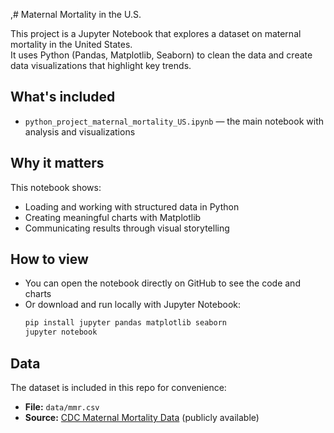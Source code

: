 ,# Maternal Mortality in the U.S.

This project is a Jupyter Notebook that explores a dataset on maternal mortality in the United States.  
It uses Python (Pandas, Matplotlib, Seaborn) to clean the data and create data visualizations that highlight key trends.  

## What's included
- `python_project_maternal_mortality_US.ipynb` — the main notebook with analysis and visualizations  

## Why it matters
This notebook shows:
- Loading and working with structured data in Python  
- Creating meaningful charts with Matplotlib  
- Communicating results through visual storytelling  

## How to view
- You can open the notebook directly on GitHub to see the code and charts  
- Or download and run locally with Jupyter Notebook:
  ```bash
  pip install jupyter pandas matplotlib seaborn
  jupyter notebook

## Data
The dataset is included in this repo for convenience:  
- **File:** `data/mmr.csv`  
- **Source:** [CDC Maternal Mortality Data](https://www.cdc.gov/) (publicly available)  

